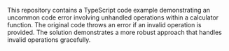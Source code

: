 This repository contains a TypeScript code example demonstrating an uncommon code error involving unhandled operations within a calculator function. The original code throws an error if an invalid operation is provided. The solution demonstrates a more robust approach that handles invalid operations gracefully.